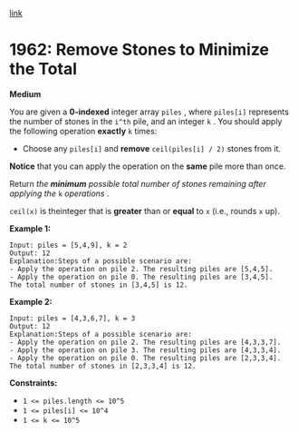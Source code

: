 [link](https://leetcode.com/problems/remove-stones-to-minimize-the-total/description/)

# 1962: Remove Stones to Minimize the Total

**Medium**

You are given a **0-indexed** integer array `piles` , where `piles[i]` represents the number of stones in the `i^th` pile, and an integer `k` . You should apply the following operation **exactly** `k` times:

- Choose any `piles[i]` and **remove** `ceil(piles[i] / 2)` stones from it.

**Notice** that you can apply the operation on the **same** pile more than once.

Return _the **minimum** possible total number of stones remaining after applying the_ `k` _operations_ .

`ceil(x)` is theinteger that is **greater** than or **equal** to `x` (i.e., rounds `x` up).

**Example 1:**

```
Input: piles = [5,4,9], k = 2
Output: 12
Explanation:Steps of a possible scenario are:
- Apply the operation on pile 2. The resulting piles are [5,4,5].
- Apply the operation on pile 0. The resulting piles are [3,4,5].
The total number of stones in [3,4,5] is 12.
```

**Example 2:**

```
Input: piles = [4,3,6,7], k = 3
Output: 12
Explanation:Steps of a possible scenario are:
- Apply the operation on pile 2. The resulting piles are [4,3,3,7].
- Apply the operation on pile 3. The resulting piles are [4,3,3,4].
- Apply the operation on pile 0. The resulting piles are [2,3,3,4].
The total number of stones in [2,3,3,4] is 12.
```

**Constraints:**

- `1 <= piles.length <= 10^5`
- `1 <= piles[i] <= 10^4`
- `1 <= k <= 10^5`
